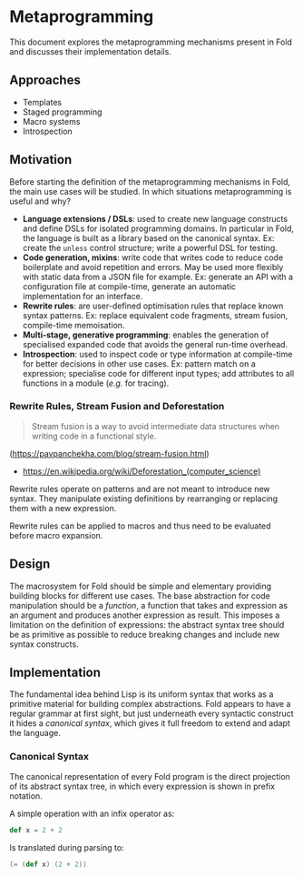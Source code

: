 # Metaprogramming

This document explores the metaprogramming mechanisms present in Fold and discusses their implementation details.

## Approaches

- Templates
- Staged programming
- Macro systems
- Introspection


## Motivation

Before starting the definition of the metaprogramming mechanisms in Fold, the main use cases will be studied. In which situations metaprogramming is useful and why?

- **Language extensions / DSLs**: used to create new language constructs and define DSLs for isolated programming domains. In particular in Fold, the language is built as a library based on the canonical syntax. Ex: create the `unless` control structure; write a powerful DSL for testing.
- **Code generation, mixins**: write code that writes code to reduce code boilerplate and avoid repetition and errors. May be used more flexibly with static data from a JSON file for example. Ex: generate an API with a configuration file at compile-time, generate an automatic implementation for an interface. 
- **Rewrite rules**: are user-defined optimisation rules that replace known syntax patterns. Ex: replace equivalent code fragments, stream fusion, compile-time memoisation.
- **Multi-stage, generative programming**: enables the generation of specialised expanded code that avoids the general run-time overhead.
- **Introspection**: used to inspect code or type information at compile-time for better decisions in other use cases. Ex: pattern match on a expression; specialise code for different input types; add attributes to all functions in a module (_e.g._ for tracing).


### Rewrite Rules, Stream Fusion and Deforestation

> Stream fusion is a way to avoid intermediate data structures when writing code in a functional style.

(<https://pavpanchekha.com/blog/stream-fusion.html>)

- <https://en.wikipedia.org/wiki/Deforestation_(computer_science)>

Rewrite rules operate on patterns and are not meant to introduce new syntax. They manipulate existing definitions by rearranging or replacing them with a new expression.

Rewrite rules can be applied to macros and thus need to be evaluated before macro expansion.


## Design

The macrosystem for Fold should be simple and elementary providing building blocks for different use cases. The base abstraction for code manipulation should be a _function_, a function that takes and expression as an argument and produces another expression as result. This imposes a limitation on the definition of expressions: the abstract syntax tree should be as primitive as possible to reduce breaking changes and include new syntax constructs.


## Implementation

The fundamental idea behind Lisp is its uniform syntax that works as a primitive material for building complex abstractions. Fold appears to have a regular grammar at first sight, but just underneath every syntactic construct it hides a _canonical syntax_, which gives it full freedom to extend and adapt the language.


### Canonical Syntax

The canonical representation of every Fold program is the direct projection of its abstract syntax tree, in which every expression is shown in prefix notation.

A simple operation with an infix operator as:

```scala
def x = 2 + 2
```

Is translated during parsing to:

```scala
(= (def x) (2 + 2))
```
